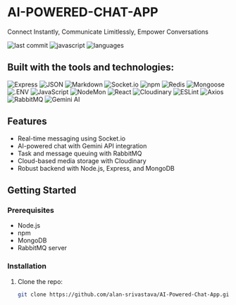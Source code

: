 # AI-POWERED-CHAT-APP

Connect Instantly, Communicate Limitlessly, Empower Conversations

![last commit](https://img.shields.io/github/last-commit/alan-srivastava/AI-Powered-Chat-App?label=last%20commit&color=blue) ![javascript](https://img.shields.io/badge/javascript-100.0%25-brightgreen) ![languages](https://img.shields.io/github/languages/count/alan-srivastava/AI-Powered-Chat-App?color=yellow)

## Built with the tools and technologies:

![Express](https://img.shields.io/badge/Express-black?style=flat-square&logo=express) 
![JSON](https://img.shields.io/badge/JSON-000000?style=flat-square&logo=json) 
![Markdown](https://img.shields.io/badge/Markdown-000000?style=flat-square&logo=markdown) 
![Socket.io](https://img.shields.io/badge/Socket.io-000000?style=flat-square&logo=socket.io) 
![npm](https://img.shields.io/badge/npm-CB3837?style=flat-square&logo=npm) 
![Redis](https://img.shields.io/badge/Redis-DC382D?style=flat-square&logo=redis) 
![Mongoose](https://img.shields.io/badge/Mongoose-880000?style=flat-square&logo=mongodb) 
![.ENV](https://img.shields.io/badge/.ENV-000000?style=flat-square) 
![JavaScript](https://img.shields.io/badge/JavaScript-F7DF1E?style=flat-square&logo=javascript) 
![NodeMon](https://img.shields.io/badge/NodeMon-76D04B?style=flat-square&logo=nodemon) 
![React](https://img.shields.io/badge/React-61DAFB?style=flat-square&logo=react) 
![Cloudinary](https://img.shields.io/badge/Cloudinary-2D4F9B?style=flat-square&logo=cloudinary) 
![ESLint](https://img.shields.io/badge/ESLint-4B32C3?style=flat-square&logo=eslint) 
![Axios](https://img.shields.io/badge/Axios-5A29E4?style=flat-square&logo=axios) 
![RabbitMQ](https://img.shields.io/badge/RabbitMQ-FF6600?style=flat-square&logo=rabbitmq) 
![Gemini AI](https://img.shields.io/badge/Gemini%20AI-0A0A0A?style=flat-square)

## Features

- Real-time messaging using Socket.io
- AI-powered chat with Gemini API integration
- Task and message queuing with RabbitMQ
- Cloud-based media storage with Cloudinary
- Robust backend with Node.js, Express, and MongoDB

## Getting Started

### Prerequisites

- Node.js
- npm
- MongoDB
- RabbitMQ server

### Installation

1. Clone the repo:
   ```bash
   git clone https://github.com/alan-srivastava/AI-Powered-Chat-App.git
